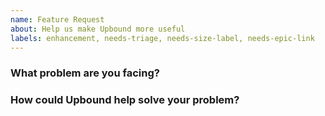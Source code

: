 ```yaml
---
name: Feature Request
about: Help us make Upbound more useful
labels: enhancement, needs-triage, needs-size-label, needs-epic-link
---
```

<!--
Thank you for helping to improve Upbound! We use issues for bug reports and
feature requests. Please be sure to search for open issues before raising a new
one.
-->

### What problem are you facing?
<!--
Please tell us a little about your use case - it's okay if it's hypothetical!
Leading with this context helps frame the feature request so we can ensure we
implement it sensibly.
--->

### How could Upbound help solve your problem?
<!--
Let us know how you think Upbound could help with your use case. 
-->
